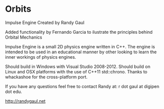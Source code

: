 # Orbits
Impulse Engine Created by Randy Gaul

Added functionality by Fernando Garcia to ilustrate the principles behind Orbital Mechanics

Impulse Engine is a small 2D physics engine written in C++. The engine is intended to be used in an educational manner by other looking to learn the inner workings of physics engines.

Should build in Windows with Visual Studio 2008-2012. Should build on Linux and OSX platforms with the use of C++11 std::chrono. Thanks to whackashoe for the cross-platform port.

If you have any questions feel free to contact Randy at: r dot gaul at digipen dot edu.

http://randygaul.net
